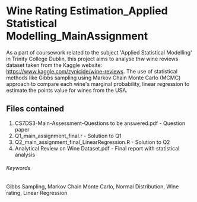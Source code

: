 # Wine Rating Estimation_Applied Statistical Modelling_MainAssignment

As a part of coursework related to the subject 'Applied Statistical Modelling' in Trinity College Dublin, this project aims to analyse thw wine reviews dataset taken from the Kaggle website: https://www.kaggle.com/zynicide/wine-reviews. The use of statistical methods like Gibbs sampling using Markov Chain Monte Carlo (MCMC) approach to compare each wine's marginal probability, linear regression to estimate the points value for wines from the USA.

## Files contained
1. CS7DS3-Main-Assessment-Questions to be answered.pdf - Question paper
2. Q1_main_assignment_final.r - Solution to Q1
3. Q2_main_assignment_final_LinearRegression.R - Solution to Q2
4. Analytical Review on Wine Dataset.pdf - Final report with statistical analysis

###### Keywords
Gibbs Sampling, Markov Chain Monte Carlo, Normal Distribution, Wine rating, Linear Regression
